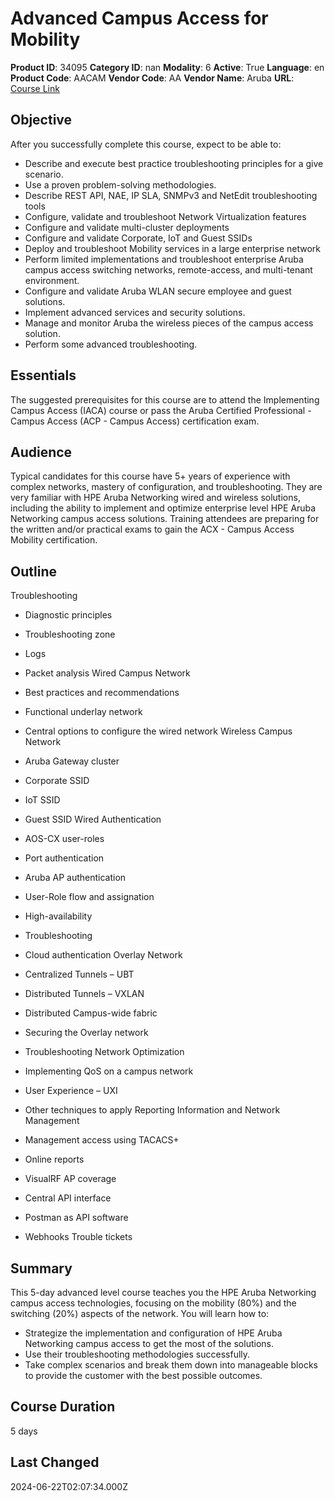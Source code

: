 # Advanced Campus Access for Mobility

**Product ID**: 34095
**Category ID**: nan
**Modality**: 6
**Active**: True
**Language**: en
**Product Code**: AACAM
**Vendor Code**: AA
**Vendor Name**: Aruba
**URL**: [Course Link](https://www.fastlaneus.com/course/aruba-aacam)

## Objective
After you successfully complete this course, expect to be able to:



- Describe and execute best practice troubleshooting principles for a give scenario.
- Use a proven problem-solving methodologies.
- Describe REST API, NAE, IP SLA, SNMPv3 and NetEdit troubleshooting tools
- Configure, validate and troubleshoot Network Virtualization features
- Configure and validate multi-cluster deployments
- Configure and validate Corporate, IoT and Guest SSIDs
- Deploy and troubleshoot Mobility services in a large enterprise network
- Perform limited implementations and troubleshoot enterprise Aruba campus access switching networks, remote-access, and multi-tenant environment.
- Configure and validate Aruba WLAN secure employee and guest solutions.
- Implement advanced services and security solutions.
- Manage and monitor Aruba the wireless pieces of the campus access solution.
- Perform some advanced troubleshooting.

## Essentials
The suggested prerequisites for this course are to attend the Implementing Campus Access (IACA) course or pass the Aruba Certified Professional - Campus Access (ACP - Campus Access) certification exam.

## Audience
Typical candidates for this course have 5+ years of experience with complex networks, mastery of configuration, and troubleshooting.  They are very familiar with HPE Aruba Networking wired and wireless solutions, including the ability to implement and optimize enterprise level HPE Aruba Networking campus access solutions. Training attendees are preparing for the written and/or practical exams to gain the ACX - Campus Access Mobility certification.

## Outline
Troubleshooting


- Diagnostic principles
- Troubleshooting zone
- Logs
- Packet analysis
Wired Campus Network


- Best practices and recommendations
- Functional underlay network
- Central options to configure the wired network
Wireless Campus Network


- Aruba Gateway cluster
- Corporate SSID
- IoT SSID
- Guest SSID
Wired Authentication


- AOS-CX user-roles
- Port authentication
- Aruba AP authentication
- User-Role flow and assignation
- High-availability
- Troubleshooting
- Cloud authentication
Overlay Network


- Centralized Tunnels – UBT
- Distributed Tunnels – VXLAN
- Distributed Campus-wide fabric
- Securing the Overlay network
- Troubleshooting
Network Optimization


- Implementing QoS on a campus network
- User Experience – UXI
- Other techniques to apply
Reporting Information and Network Management


- Management access using TACACS+
- Online reports
- VisualRF AP coverage
- Central API interface
- Postman as API software
- Webhooks
Trouble tickets

## Summary
This 5-day advanced level course teaches you the HPE Aruba Networking campus access technologies, focusing on the mobility (80%) and the switching (20%) aspects of the network. You will learn how to:



- Strategize the implementation and configuration of HPE Aruba Networking campus access to get the most of the solutions.
- Use their troubleshooting methodologies successfully.
- Take complex scenarios and break them down into manageable blocks to provide the customer with the best possible outcomes.

## Course Duration
5 days

## Last Changed
2024-06-22T02:07:34.000Z
